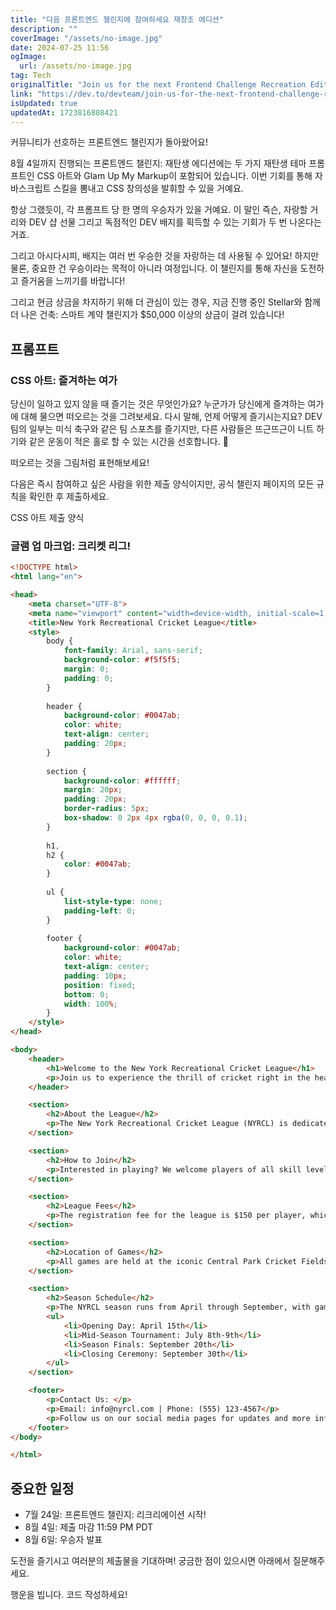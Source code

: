 ```yaml
---
title: "다음 프론트엔드 챌린지에 참여하세요 재창조 에디션"
description: ""
coverImage: "/assets/no-image.jpg"
date: 2024-07-25 11:56
ogImage: 
  url: /assets/no-image.jpg
tag: Tech
originalTitle: "Join us for the next Frontend Challenge Recreation Edition"
link: "https://dev.to/devteam/join-us-for-the-next-frontend-challenge-recreation-edition-222n"
isUpdated: true
updatedAt: 1723816808421
---
```




커뮤니티가 선호하는 프론트엔드 챌린지가 돌아왔어요!

8월 4일까지 진행되는 프론트엔드 챌린지: 재탄생 에디션에는 두 가지 재탄생 테마 프롬프트인 CSS 아트와 Glam Up My Markup이 포함되어 있습니다. 이번 기회를 통해 자바스크립트 스킬을 뽐내고 CSS 창의성을 발휘할 수 있을 거예요.

항상 그랬듯이, 각 프롬프트 당 한 명의 우승자가 있을 거예요. 이 말인 즉슨, 자랑할 거리와 DEV 샵 선물 그리고 독점적인 DEV 배지를 획득할 수 있는 기회가 두 번 나온다는 거죠.

그리고 아시다시피, 배지는 여러 번 우승한 것을 자랑하는 데 사용될 수 있어요! 하지만 물론, 중요한 건 우승이라는 목적이 아니라 여정입니다. 이 챌린지를 통해 자신을 도전하고 즐거움을 느끼기를 바랍니다!

<div class="content-ad"></div>

그리고 현금 상금을 차지하기 위해 더 관심이 있는 경우, 지금 진행 중인 Stellar와 함께 더 나은 건축: 스마트 계약 챌린지가 $50,000 이상의 상금이 걸려 있습니다!

## 프롬프트

### CSS 아트: 즐겨하는 여가

당신이 일하고 있지 않을 때 즐기는 것은 무엇인가요? 누군가가 당신에게 즐겨하는 여가에 대해 물으면 떠오르는 것을 그려보세요. 다시 말해, 언제 어떻게 즐기시는지요? DEV 팀의 일부는 미식 축구와 같은 팀 스포츠를 즐기지만, 다른 사람들은 뜨근뜨근이 니트 하기와 같은 운동이 적은 홀로 할 수 있는 시간을 선호합니다. 🧶

<div class="content-ad"></div>

떠오르는 것을 그림처럼 표현해보세요!

다음은 즉시 참여하고 싶은 사람을 위한 제출 양식이지만, 공식 챌린지 페이지의 모든 규칙을 확인한 후 제출하세요.

CSS 아트 제출 양식

### 글램 업 마크업: 크리켓 리그!

<div class="content-ad"></div>

```html
<!DOCTYPE html>
<html lang="en">

<head>
    <meta charset="UTF-8">
    <meta name="viewport" content="width=device-width, initial-scale=1.0">
    <title>New York Recreational Cricket League</title>
    <style>
        body {
            font-family: Arial, sans-serif;
            background-color: #f5f5f5;
            margin: 0;
            padding: 0;
        }
        
        header {
            background-color: #0047ab;
            color: white;
            text-align: center;
            padding: 20px;
        }
        
        section {
            background-color: #ffffff;
            margin: 20px;
            padding: 20px;
            border-radius: 5px;
            box-shadow: 0 2px 4px rgba(0, 0, 0, 0.1);
        }
        
        h1,
        h2 {
            color: #0047ab;
        }
        
        ul {
            list-style-type: none;
            padding-left: 0;
        }
        
        footer {
            background-color: #0047ab;
            color: white;
            text-align: center;
            padding: 10px;
            position: fixed;
            bottom: 0;
            width: 100%;
        }
    </style>
</head>

<body>
    <header>
        <h1>Welcome to the New York Recreational Cricket League</h1>
        <p>Join us to experience the thrill of cricket right in the heart of New York City!</p>
    </header>

    <section>
        <h2>About the League</h2>
        <p>The New York Recreational Cricket League (NYRCL) is dedicated to promoting the sport of cricket among New Yorkers of all ages. We offer a friendly but competitive environment where players can improve their skills and enjoy the game.</p>
    </section>

    <section>
        <h2>How to Join</h2>
        <p>Interested in playing? We welcome players of all skill levels! To join, simply fill out our online registration form on our website, or contact us at join@nyrcl.com for more details.</p>
    </section>

    <section>
        <h2>League Fees</h2>
        <p>The registration fee for the league is $150 per player, which covers the entire season. This fee includes uniforms, equipment rental, and insurance.</p>
    </section>

    <section>
        <h2>Location of Games</h2>
        <p>All games are held at the iconic Central Park Cricket Fields, located near the north end of Central Park, easily accessible via public transportation.</p>
    </section>

    <section>
        <h2>Season Schedule</h2>
        <p>The NYRCL season runs from April through September, with games typically held on weekends. Here is the schedule for the upcoming season:</p>
        <ul>
            <li>Opening Day: April 15th</li>
            <li>Mid-Season Tournament: July 8th-9th</li>
            <li>Season Finals: September 20th</li>
            <li>Closing Ceremony: September 30th</li>
        </ul>
    </section>

    <footer>
        <p>Contact Us: </p>
        <p>Email: info@nyrcl.com | Phone: (555) 123-4567</p>
        <p>Follow us on our social media pages for updates and more information.</p>
    </footer>
</body>

</html>
```

<div class="content-ad"></div>

## 중요한 일정

- 7월 24일: 프론트엔드 챌린지: 리크리에이션 시작!
- 8월 4일: 제출 마감 11:59 PM PDT
- 8월 6일: 우승자 발표

도전을 즐기시고 여러분의 제출물을 기대하며! 궁금한 점이 있으시면 아래에서 질문해주세요.

행운을 빕니다. 코드 작성하세요!